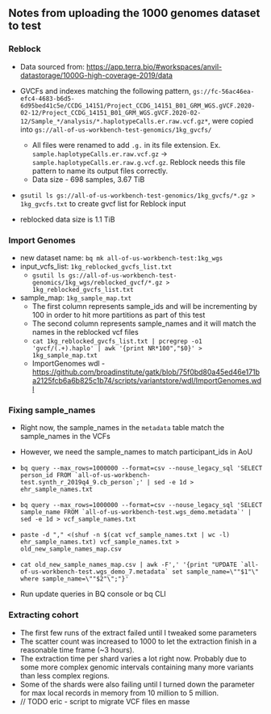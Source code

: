 ## Notes from uploading the 1000 genomes dataset to test

### Reblock
- Data sourced from: https://app.terra.bio/#workspaces/anvil-datastorage/1000G-high-coverage-2019/data
- GVCFs and indexes matching the following pattern, `gs://fc-56ac46ea-efc4-4683-b6d5-6d95bed41c5e/CCDG_14151/Project_CCDG_14151_B01_GRM_WGS.gVCF.2020-02-12/Project_CCDG_14151_B01_GRM_WGS.gVCF.2020-02-12/Sample_*/analysis/*.haplotypeCalls.er.raw.vcf.gz*`, 
were copied into `gs://all-of-us-workbench-test-genomics/1kg_gvcfs/`
  - All files were renamed to add `.g.` in its file extension. Ex. `sample.haplotypeCalls.er.raw.vcf.gz` -> `sample.haplotypeCalls.er.raw.g.vcf.gz`. 
    Reblock needs this file pattern to name its output files correctly.
  - Data size - 698 samples, 3.67 TiB

- `gsutil ls gs://all-of-us-workbench-test-genomics/1kg_gvcfs/*.gz > 1kg_gvcfs.txt` to create gvcf list for Reblock input
- reblocked data size is 1.1 TiB

### Import Genomes
- new dataset name: `bq mk all-of-us-workbench-test:1kg_wgs`
- input_vcfs_list: `1kg_reblocked_gvcfs_list.txt`
  - `gsutil ls gs://all-of-us-workbench-test-genomics/1kg_wgs/reblocked_gvcf/*.gz > 1kg_reblocked_gvcfs_list.txt`
- sample_map: `1kg_sample_map.txt`
  - The first column represents sample_ids and will be incrementing by 100 in order to hit more partitions as part of this test
  - The second column represents sample_names and it will match the names in the reblocked vcf files
  - `cat 1kg_reblocked_gvcfs_list.txt | pcregrep -o1 'gvcf/(.+).haplo' | awk '{print NR*100","$0}' > 1kg_sample_map.txt`
  - ImportGenomes wdl - https://github.com/broadinstitute/gatk/blob/75f0bd80a45ed46e171ba2125fcb6a6b825c1b74/scripts/variantstore/wdl/ImportGenomes.wdl

### Fixing sample_names
- Right now, the sample_names in the `metadata` table match the sample_names in the VCFs
- However, we need the sample_names to match participant_ids in AoU

- ```bq query --max_rows=1000000 --format=csv --nouse_legacy_sql 'SELECT person_id FROM `all-of-us-workbench-test.synth_r_2019q4_9.cb_person`;' | sed -e 1d > ehr_sample_names.txt```
- ```bq query --max_rows=1000000 --format=csv --nouse_legacy_sql 'SELECT sample_name FROM `all-of-us-workbench-test.wgs_demo.metadata`' | sed -e 1d > vcf_sample_names.txt```
- ```paste -d "," <(shuf -n $(cat vcf_sample_names.txt | wc -l) ehr_sample_names.txt) vcf_sample_names.txt > old_new_sample_names_map.csv```
- ```cat old_new_sample_names_map.csv | awk -F',' '{print "UPDATE `all-of-us-workbench-test.wgs_demo_7.metadata` set sample_name=\""$1"\" where sample_name=\""$2"\";"}'```
- Run update queries in BQ console or bq CLI

### Extracting cohort
- The first few runs of the extract failed until I tweaked some parameters
- The scatter count was increased to 1000 to let the extraction finish in a reasonable time frame (~3 hours). 
- The extraction time per shard varies a lot right now. Probably due to some more complex genomic intervals containing many more variants than less complex regions.
- Some of the shards were also failing until I turned down the parameter for max local records in memory from 10 million to 5 million.
- // TODO eric - script to migrate VCF files en masse
